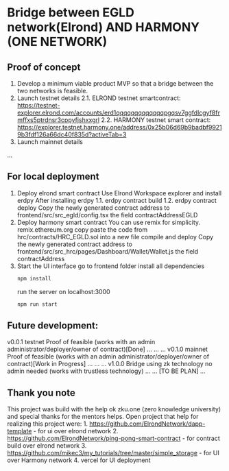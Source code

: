 # Bridge between EGLD network(Elrond) AND HARMONY (ONE NETWORK)


## Proof of concept 
1. Develop a minimum viable product MVP so that a bridge between the two networks is feasible.
2. Launch testnet details
    2.1. ELROND testnet smartcontract: https://testnet-explorer.elrond.com/accounts/erd1qqqqqqqqqqqqqpgqsv7ggfdlcgyf8frmffxs5ptrdnsr3cppyfjshxxgrl
    2.2. HARMONY testnet smart contract: https://explorer.testnet.harmony.one/address/0x25b06d69b9badbf99219b3fdf126a66dc40f835d?activeTab=3 
3. Launch mainnet details

...

## For local deployment
1. Deploy elrond smart contract 
    Use Elrond Workspace explorer and install erdpy
    After installing erdpy
1.1. erdpy contract build
1.2. erdpy contract deploy
    Copy the newly generated contract address to frontend/src/src_egld/config.tsx the field contractAddressEGLD
2. Deploy harmony smart contract
    You can use remix for simplicity. remix.ethereum.org
    copy paste the code from hrc/contracts/HRC_EGLD.sol into a new file
    compile and deploy 
    Copy the newly generated contract address to frontend/src/src_hrc/pages/Dashboard/Wallet/Wallet.js the field contractAddress
3. Start the UI interface 
    go to frontend folder
    install all dependencies
    ```sh
    npm install
    ```
    run the server on localhost:3000
    ```sh
    npm run start
    ```



## Future development:
v0.0.1 testnet Proof of feasible (works with an admin administrator/deployer/owner of contract)[Done]
...
...
...
v0.1.0 mainnet Proof of feasible (works with an admin administrator/deployer/owner of contract)[Work in Progress]
...
...
...
v1.0.0 Bridge using zk technology no admin needed (works with trustless technology)
...
...
[TO BE PLAN]
...

## Thank you note
This project was build with the help ok zku.one (zero knowledge university) and special thanks for the mentors helps.
Open project that help for realizing this project were:
    1. https://github.com/ElrondNetwork/dapp-template - for ui over elrond network
    2. https://github.com/ElrondNetwork/ping-pong-smart-contract - for contract build  over elrond network
    3. https://github.com/mikec3/my_tutorials/tree/master/simple_storage - for UI over Harmony network
    4. vercel for UI deployment
